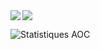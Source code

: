 <a href="https://github.com/anuraghazra/github-readme-stats">
  <img align="center" src="https://github-readme-stats.vercel.app/api?username=typ49&show_icons=true&theme=blue-green" />
</a>
<a href="https://github.com/anuraghazra/github-readme-stats">
  <img align="left" src="https://github-readme-stats.vercel.app/api/top-langs/?username=typ49&show_icons=true&layout=compact&theme=blue-green&hide=jupyter%20notebook"/>
</a>

![Statistiques AOC](https://aoc-stats.vercel.app/api/card?username=typ49&totalStars=66&currentYearStars=14&currentDay=19&completedDays=7&currentYear=2024)
